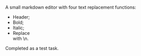 A small markdown editor with four text replacement functions:
- Header;
- Bold;
- Italic;
- Replace <br> with \n.

Completed as a test task.
